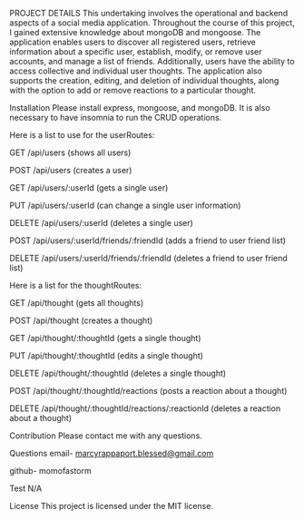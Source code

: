 PROJECT DETAILS
This undertaking involves the operational and backend aspects of a social media application. Throughout the course of this project, I gained extensive knowledge about mongoDB and mongoose. The application enables users to discover all registered users, retrieve information about a specific user, establish, modify, or remove user accounts, and manage a list of friends. Additionally, users have the ability to access collective and individual user thoughts. The application also supports the creation, editing, and deletion of individual thoughts, along with the option to add or remove reactions to a particular thought.

Installation
Please install express, mongoose, and mongoDB. It is also necessary to have insomnia to run the CRUD operations.



Here is a list to use for the userRoutes:

GET /api/users (shows all users)

POST /api/users (creates a user)

GET /api/users/:userId (gets a single user)

PUT /api/users/:userId (can change a single user information)

DELETE /api/users/:userId (deletes a single user)

POST /api/users/:userId/friends/:friendId (adds a friend to user friend list)

DELETE /api/users/:userId/friends/:friendId (deletes a friend to user friend list)

Here is a list for the thoughtRoutes:

GET /api/thought (gets all thoughts)

POST /api/thought (creates a thought)

GET /api/thought/:thoughtId (gets a single thought)

PUT /api/thought/:thoughtId (edits a single thought)

DELETE /api/thought/:thoughtId (deletes a single thought)

POST /api/thought/:thoughtId/reactions (posts a reaction about a thought)

DELETE /api/thought/:thoughtId/reactions/:reactionId (deletes a reaction about a thought)

Contribution
Please contact me with any questions.

Questions
email- marcyrappaport.blessed@gmail.com

github- momofastorm

Test
N/A

License
This project is licensed under the MIT license.
